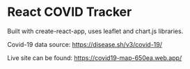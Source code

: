 # React COVID Tracker
Built with create-react-app, uses leaflet and chart.js libraries.

Covid-19 data source: https://disease.sh/v3/covid-19/

Live site can be found: https://covid19-map-650ea.web.app/